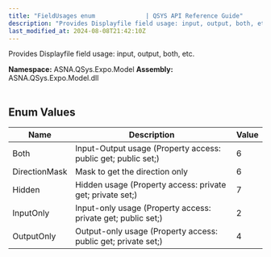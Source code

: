 ```yaml
---
title: "FieldUsages enum              | QSYS API Reference Guide"
description: "Provides Displayfile field usage: input, output, both, etc. "
last_modified_at: 2024-08-08T21:42:10Z
---
```


Provides Displayfile field usage: input, output, both, etc.

**Namespace:** ASNA.QSys.Expo.Model
**Assembly:** ASNA.QSys.Expo.Model.dll
<br>
<br>

## Enum Values

| Name | Description | Value
| --- | --- | --- 
| Both | Input-Output usage (Property access: public get; public set;) | 6 |
| DirectionMask | Mask to get the direction only | 6 |
| Hidden | Hidden usage (Property access: private get; private set;) | 7 |
| InputOnly | Input-only usage (Property access: private get; public set;) | 2 |
| OutputOnly | Output-only usage (Property access: public get; private set;) | 4 |

